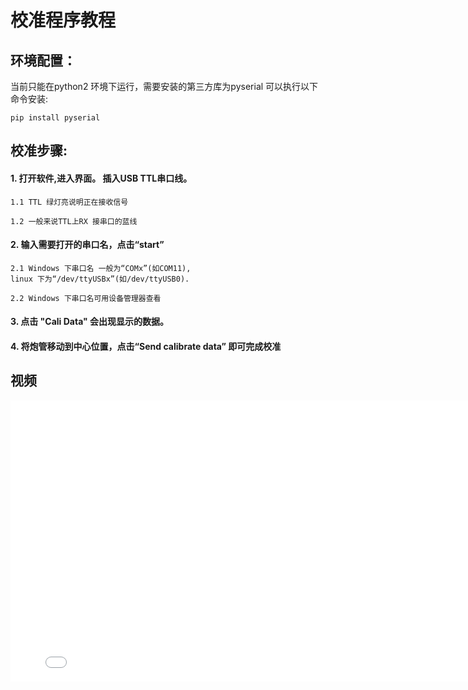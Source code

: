 # 校准程序教程
## 环境配置：
当前只能在python2 环境下运行，需要安装的第三方库为pyserial
可以执行以下命令安装: 

	pip install pyserial 

## 校准步骤:
#### 1. 打开软件,进入界面。 插入USB TTL串口线。 

	1.1 TTL 绿灯亮说明正在接收信号 

	1.2 一般来说TTL上RX 接串口的蓝线

#### 2.  输入需要打开的串口名，点击“start”

	2.1 Windows 下串口名 一般为“COMx”(如COM11), 
	linux 下为“/dev/ttyUSBx”(如/dev/ttyUSB0).

	2.2 Windows 下串口名可用设备管理器查看

#### 3. 点击 "Cali Data" 会出现显示的数据。

#### 4. 将炮管移动到中心位置，点击“Send calibrate data” 即可完成校准

## 视频
<iframe 
    height=450 
    width=800 
    src="media/tutorial_origin_0.mp4" 
    frameborder=0 
    allowfullscreen>
</iframe>
